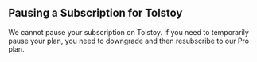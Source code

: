 ## Pausing a Subscription for Tolstoy

We cannot pause your subscription on Tolstoy. If you need to temporarily pause your plan, you need to downgrade and then resubscribe to our Pro plan.
